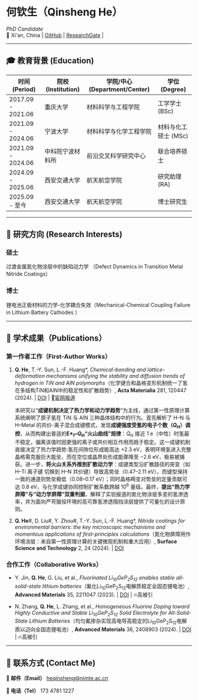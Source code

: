 # 何钦生（Qinsheng He） 
*PhD Candidate*  
📍 Xi'an, China 
| [GitHub](https://github.com/QS-He)
| [ResearchGate](https://www.researchgate.net/profile/He-Qin-Sheng?ev=prf_overview) |

---

## 🎓 教育背景 (Education)
| 时间 (Period) | 院校 (Institution) | 学院/中心 (Department/Center) | 学位 (Degree) |
|---------------|--------------------|-------------------------------|---------------|
| 2017.09 - 2021.06 | 重庆大学 | 材料科学与工程学院 | 工学学士 (BSc) |
| 2021.09 - 2024.06 | 宁波大学 | 材料科学与化学工程学院 | 材料与化工硕士 (MSc) |
| 2021.09 - 2024.06 | 中科院宁波材料所 | 前沿交叉科学研究中心 | 联合培养硕士 |
| 2024.09 - 2025.06 | 西安交通大学 | 航天航空学院 | 研究助理 (RA) |
| 2025.09 - 至今 | 西安交通大学 | 航天航空学院 | 博士研究生 |

---

## 🔬 研究方向 (Research Interests)
### 硕士 

过渡金属氮化物涂层中的缺陷动力学 （Defect Dynamics in Transition Metal Nitride Coatings）



### 博士 
锂电池正极材料的力学-化学耦合失效（Mechanical-Chemical Coupling Failure in Lithium Battery Cathodes ） 



---

## 📄 学术成果（Publications）
### 第一作者工作（First-Author Works）
1. **Q. He**, T.-Y. Sun, L.-F. Huang*, *Chemical-bonding and lattice-deformation mechanisms unifying the stability and diffusion trends of hydrogen in TiN and AlN polymorphs*（化学键合和晶格变形机制统一了氢在多结构TiN和AlN中的稳定性和扩散趋势）, **Acta Materialia** 281, 120447 (2024). | [DOI](https://doi.org/10.1016/j.actamat.2024.120447) | 📰[官网报道](https://www.nimte.ac.cn/news/progress/202412/t20241203_7449883.html)

   本研究以“**成键机制决定了热力学和动力学趋势**”为主线，通过第一性原理计算系统阐明了原子氢在 TiN 与 AlN 三种晶体结构中的行为。首先解析了 H–N 与 H–Metal 的共价-离子混合成键模式，发现**成键强度受氢的电子个数（*Q*<sub>H</sub>）调控**，从而构建出普适的**E*<sub>f</sub>–*Q*<sub>H</sub>“火山曲线”规律**：*Q*<sub>H</sub> 接近 1 e（中性）时氢最不稳定，偏离该值时因更强的离子或共价相互作用而趋于稳定。这一成键机制直接决定了热力学趋势:氢在间隙位形成能高达 +2.3 eV，表明环境氢进入完整晶格需克服巨大能垒，而在空位或晶界处形成能骤降至 −2.6 eV，极易被捕获。进一步，**将火山关系外推到扩散动力学**：成键类型沿扩散路径的突变（如 H–Ti 离子键 切换到 H–N 共价键）导致高势垒（0.47–2.11 eV），而键型保持一致的通道则势垒极低（0.08–0.17 eV）；同时晶格畸变对势垒的定量贡献可达 0.8 eV，与化学成键协同控制扩散系数跨越 10<sup>6</sup> 量级。最终，**提出“热力学屏障”与“动力学屏障”双重判据**，解释了实验报道的氮化物涂层多变的氢渗透率，并为面向严苛服役环境的高可靠氢渗透阻挡涂层提供了可量化的设计原则。  
   
2. **Q. He**#, D. Liu#, Y. Zhou#, T.-Y. Sun, L.-F. Huang*, *Nitride coatings for environmental barriers: the key microscopic mechanisms and momentous applications of first-principles calculations*（氮化物屏障用作环境涂层：来自第一性原理计算的关键微观机制和重大应用）, **Surface Science and Technology** 2, 24 (2024). | [DOI](https://doi.org/10.1007/s44251-024-00053-6)

### 合作工作（Collaborative Works）
- Y. Jin, **Q. He**, G. Liu, et al., *Fluorinated Li<sub>10</sub>GeP<sub>2</sub>S<sub>12</sub> enables stable all-solid-state lithium batteries*（氟化Li<sub>10</sub>GeP<sub>2</sub>S<sub>12</sub>电解质稳定全固态锂电池）, **Advanced Materials** 35, 2211047 (2023). | [DOI](https://doi.org/10.1002/adma.202211047) | 🔥高被引

- N. Zhang, **Q. He**, L. Zhang, et al., *Homogeneous Fluorine Doping toward Highly Conductive and Stable Li<sub>10</sub>GeP<sub>2</sub>S<sub>12</sub> Solid Electrolyte for All-Solid-State Lithium Batteries*（均匀氟掺杂实现高电导高稳定的Li<sub>10</sub>GeP<sub>2</sub>S<sub>12</sub>电解质以迈向全固态锂电池）, **Advanced Materials** 36, 2408903 (2024). | [DOI](https://doi.org/10.1002/adma.202408903) | 🔥高被引

---

## 📮 联系方式 (Contact Me)
**📧 邮件（Email）**
  heqinsheng@nimte.ac.cn

**📱 电话（Tel）**
  173 4781 1227
